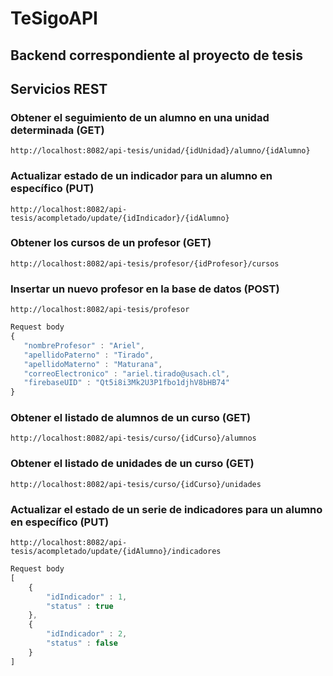 # TeSigoAPI

## Backend correspondiente al proyecto de tesis

## Servicios REST
### Obtener el seguimiento de un alumno en una unidad determinada (GET)
`http://localhost:8082/api-tesis/unidad/{idUnidad}/alumno/{idAlumno}`
### Actualizar estado de un indicador para un alumno en específico (PUT)
`http://localhost:8082/api-tesis/acompletado/update/{idIndicador}/{idAlumno}`
### Obtener los cursos de un profesor (GET)
`http://localhost:8082/api-tesis/profesor/{idProfesor}/cursos`
### Insertar un nuevo profesor en la base de datos (POST)
`http://localhost:8082/api-tesis/profesor`
```javascript
Request body
{
   "nombreProfesor" : "Ariel",
   "apellidoPaterno" : "Tirado",
   "apellidoMaterno" : "Maturana",
   "correoElectronico" : "ariel.tirado@usach.cl",
   "firebaseUID" : "Qt5i8i3Mk2U3P1fbo1djhV8bHB74"
}
```
### Obtener el listado de alumnos de un curso (GET)
`http://localhost:8082/api-tesis/curso/{idCurso}/alumnos`
### Obtener el listado de unidades de un curso (GET)
`http://localhost:8082/api-tesis/curso/{idCurso}/unidades`
### Actualizar el estado de un serie de indicadores para un alumno en específico (PUT)
`http://localhost:8082/api-tesis/acompletado/update/{idAlumno}/indicadores`
```javascript
Request body
[
    {
        "idIndicador" : 1,
        "status" : true
    },
    {
        "idIndicador" : 2,
        "status" : false
    }
]
```

